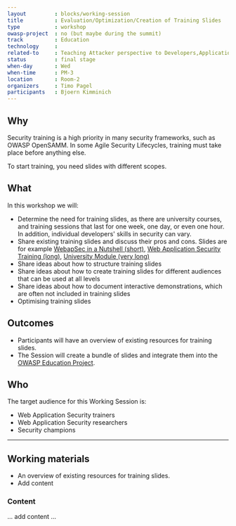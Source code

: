 ```yaml
---
layout         : blocks/working-session
title          : Evaluation/Optimization/Creation of Training Slides
type           : workshop
owasp-project  : no (but maybe during the summit)
track          : Education
technology     :
related-to     : Teaching Attacker perspective to Developers,Application Security BSc/Masters Curriculum Design,Juice Shop,NodeGoat,Webgoat
status         : final stage
when-day       : Wed
when-time      : PM-3
location       : Room-2
organizers     : Timo Pagel
participants   : Bjoern Kimminich
---
```


## Why

Security training is a high priority in many security frameworks, such as OWASP OpenSAMM. In some Agile Security Lifecycles, training must take place before anything else.

To start training, you need slides with different scopes.

## What

In this workshop we will:
- Determine the need for training slides, as there are university courses, and training sessions that last for one week, one day, or even one hour. In addition, individual developers' skills in security can vary.
- Share existing training slides and discuss their pros and cons. Slides are for example [WebapSec in a Nutshell (short)](http://webappsec-nutshell.kimminich.de/#/), [Web Application Security Training (long)](https://de.slideshare.net/BjrnKimminich/web-application-security-21684264), [University Module (very long)](https://drive.google.com/open?id=0B2KKdB7MPO7xTEwtWkkwTnl5VFk)
- Share ideas about how to structure training slides
- Share ideas about how to create training slides for different audiences that can be used at all levels
- Share ideas about how to document interactive demonstrations, which are often not included in training slides
- Optimising training slides

## Outcomes

- Participants will have an overview of existing resources for training slides. 
- The Session will create a bundle of slides and integrate them into the [OWASP Education Project](https://www.owasp.org/index.php/Category:OWASP_Education_Project#tab=Main).

## Who

The target audience for this Working Session is:

- Web Application Security trainers
- Web Application Security researchers
- Security champions

--- 

## Working materials

- An overview of existing resources for training slides. 
- Add content

### Content

... add content ...
